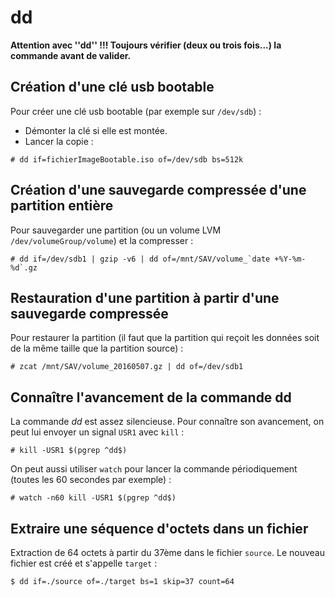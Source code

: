 dd
==

**Attention avec ''dd'' !!! Toujours vérifier (deux ou trois fois...) la commande avant de valider.**

## Création d'une clé usb bootable
Pour créer une clé usb bootable (par exemple sur `/dev/sdb`) :
* Démonter la clé si elle est montée.
* Lancer la copie :
```
# dd if=fichierImageBootable.iso of=/dev/sdb bs=512k
```

## Création d'une sauvegarde compressée d'une partition entière
Pour sauvegarder une partition (ou un volume LVM `/dev/volumeGroup/volume`) et la compresser :
```
# dd if=/dev/sdb1 | gzip -v6 | dd of=/mnt/SAV/volume_`date +%Y-%m-%d`.gz
```

## Restauration d'une partition à partir d'une sauvegarde compressée
Pour restaurer la partition (il faut que la partition qui reçoit les données soit de la même taille que la partition source) :
```
# zcat /mnt/SAV/volume_20160507.gz | dd of=/dev/sdb1
```

## Connaître l'avancement de la commande dd
La commande *dd* est assez silencieuse. Pour connaître son avancement, on peut lui envoyer un signal `USR1` avec `kill` :
```
# kill -USR1 $(pgrep ^dd$)
```

On peut aussi utiliser `watch` pour lancer la commande périodiquement (toutes les 60 secondes par exemple) :
```
# watch -n60 kill -USR1 $(pgrep ^dd$)
```

## Extraire une séquence d'octets dans un fichier
Extraction de 64 octets à partir du 37ème dans le fichier `source`. Le nouveau fichier est créé et s'appelle `target` :
```
$ dd if=./source of=./target bs=1 skip=37 count=64
```
